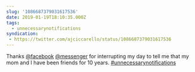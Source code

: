```yaml
---
slug: '1086687379031617536'
date: 2019-01-19T18:10:35.000Z
tags:
  - unnecessarynotifications
syndication:
 - https://twitter.com/ajciccarello/status/1086687379031617536
---
```


Thanks [@facebook](https://twitter.com/facebook) [@messenger](https://twitter.com/messenger)  for interrupting my day to tell me that my mom and I have been friends for 10 years. [#unnecessarynotifications](/posts/tags/unnecessarynotifications)
